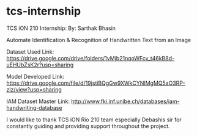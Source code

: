 # tcs-internship
TCS iON 210 Internship: By: Sarthak Bhasin

Automate Identification & Recognition of Handwritten Text from an Image

Dataset Used Link: https://drive.google.com/drive/folders/1vMjb21nqoWFcv_t46kB8d-uEHUbZsK2r?usp=sharing

Model Developed Link: https://drive.google.com/file/d/19jstiBQgGw9XWkCYNIMgMQ5aO3RP-zlz/view?usp=sharing

IAM Dataset Master Link: http://www.fki.inf.unibe.ch/databases/iam-handwriting-database

I would like to thank TCS iON Rio 210 team especially Debashis sir for constantly guiding and providing support throughout the project.
